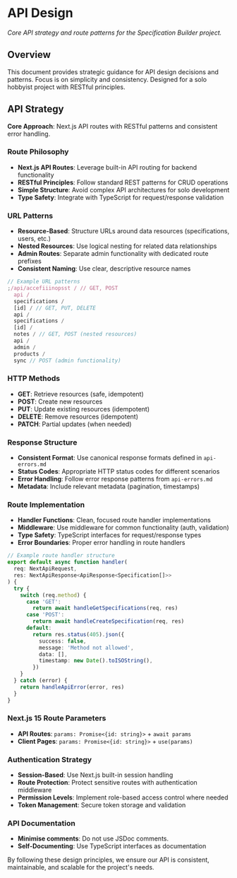 # API Design

_Core API strategy and route patterns for the Specification Builder project._

<!-- AI_QUICK_REF
Overview: API design strategy - Next.js routes, RESTful CRUD, URL patterns, type safety
Key Rules: Next.js API routes, RESTful principles, Resource-based URLs, Type safety with TypeScript
Avoid: Complex API architectures, Inconsistent naming, Missing type safety, Non-RESTful patterns
-->

<!-- RELATED_DOCS
Core Patterns: api-errors.md (Error handling), api-validation.md (Input validation)
Implementation: api-shopify.md (External API integration), technical-stack.md (Technology stack)
-->

## Overview

This document provides strategic guidance for API design decisions and patterns. Focus is on simplicity and consistency. Designed for a solo hobbyist project with RESTful principles.

## API Strategy

**Core Approach**: Next.js API routes with RESTful patterns and consistent error handling.

### Route Philosophy

- **Next.js API Routes**: Leverage built-in API routing for backend functionality
- **RESTful Principles**: Follow standard REST patterns for CRUD operations
- **Simple Structure**: Avoid complex API architectures for solo development
- **Type Safety**: Integrate with TypeScript for request/response validation

### URL Patterns

- **Resource-Based**: Structure URLs around data resources (specifications, users, etc.)
- **Nested Resources**: Use logical nesting for related data relationships
- **Admin Routes**: Separate admin functionality with dedicated route prefixes
- **Consistent Naming**: Use clear, descriptive resource names

```typescript
// Example URL patterns
;/api/accefiiinopsst / // GET, POST
  api /
  specifications /
  [id] / // GET, PUT, DELETE
  api /
  specifications /
  [id] /
  notes / // GET, POST (nested resources)
  api /
  admin /
  products /
  sync // POST (admin functionality)
```

### HTTP Methods

- **GET**: Retrieve resources (safe, idempotent)
- **POST**: Create new resources
- **PUT**: Update existing resources (idempotent)
- **DELETE**: Remove resources (idempotent)
- **PATCH**: Partial updates (when needed)

### Response Structure

- **Consistent Format**: Use canonical response formats defined in `api-errors.md`
- **Status Codes**: Appropriate HTTP status codes for different scenarios
- **Error Handling**: Follow error response patterns from `api-errors.md`
- **Metadata**: Include relevant metadata (pagination, timestamps)

### Route Implementation

- **Handler Functions**: Clean, focused route handler implementations
- **Middleware**: Use middleware for common functionality (auth, validation)
- **Type Safety**: TypeScript interfaces for request/response types
- **Error Boundaries**: Proper error handling in route handlers

```typescript
// Example route handler structure
export default async function handler(
  req: NextApiRequest,
  res: NextApiResponse<ApiResponse<Specification[]>>
) {
  try {
    switch (req.method) {
      case 'GET':
        return await handleGetSpecifications(req, res)
      case 'POST':
        return await handleCreateSpecification(req, res)
      default:
        return res.status(405).json({
          success: false,
          message: 'Method not allowed',
          data: [],
          timestamp: new Date().toISOString(),
        })
    }
  } catch (error) {
    return handleApiError(error, res)
  }
}
```

### Next.js 15 Route Parameters

- **API Routes**: `params: Promise<{id: string}>` + `await params`
- **Client Pages**: `params: Promise<{id: string}>` + `use(params)`

### Authentication Strategy

- **Session-Based**: Use Next.js built-in session handling
- **Route Protection**: Protect sensitive routes with authentication middleware
- **Permission Levels**: Implement role-based access control where needed
- **Token Management**: Secure token storage and validation

### API Documentation
- **Minimise comments**: Do not use JSDoc comments.
- **Self-Documenting**: Use TypeScript interfaces as documentation

By following these design principles, we ensure our API is consistent, maintainable, and scalable for the project's needs.

